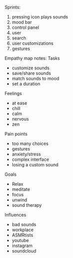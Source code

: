 Sprints:
1. pressing icon plays sounds
2. mood bar
3. control panel
4. user
5. search
6. user customizations
7. gestures

Empathy map notes:
Tasks
- customize sounds
- save/share sounds
- match sounds to mood
- set a duration

Feelings
- at ease
- chill
- calm
- nervous
- zen

Pain points
- too many choices
- gestures
- anxiety/stress
- complex interface
- losing a custom sound

Goals
- Relax
- meditate
- focus
- unwind
- sound therapy

Influences
- bad sounds
- workplace
- ASMRtists
- youtube
- instagram
- soundcloud
